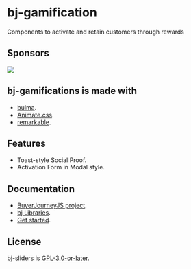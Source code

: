 # bj-gamification
Components to activate and retain customers through rewards
## Sponsors
[<img src="https://www.conference.com.mx/web/image/website/3/logo/Conference?unique=cb769b7">](https://www.conference.com.mx/comercializacion-digital)

## bj-gamifications is made with
- [bulma](https://bulma.io/).
- [Animate.css](https://animate.style/).
- [remarkable](https://github.com/jonschlinkert/remarkable).
## Features
- Toast-style Social Proof.
- Activation Form in Modal style.
## Documentation 
- [BuyerJourneyJS project](https://buyerjourney.ninja/).
- [bj Libraries](https://buyerjourney.ninja/libraries).
- [Get started](https://buyerjourney.ninja/get-started).
## License
bj-sliders is [GPL-3.0-or-later](./LICENSE).